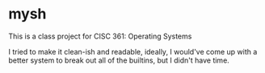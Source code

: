 # mysh
This is a class project for CISC 361: Operating Systems

I tried to make it clean-ish and readable, ideally, I 
would've come up with a better system to break out all 
of the builtins, but I didn't have time.
